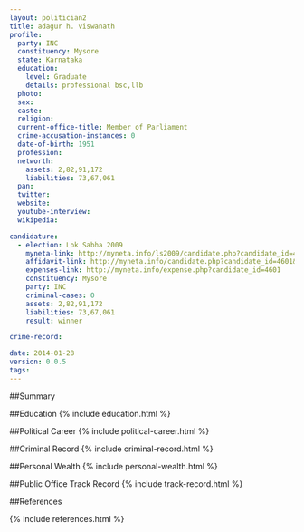 ```yaml
---
layout: politician2
title: adagur h. viswanath
profile: 
  party: INC
  constituency: Mysore
  state: Karnataka
  education: 
    level: Graduate
    details: professional bsc,llb
  photo: 
  sex: 
  caste: 
  religion: 
  current-office-title: Member of Parliament
  crime-accusation-instances: 0
  date-of-birth: 1951
  profession: 
  networth: 
    assets: 2,82,91,172
    liabilities: 73,67,061
  pan: 
  twitter: 
  website: 
  youtube-interview: 
  wikipedia: 

candidature: 
  - election: Lok Sabha 2009
    myneta-link: http://myneta.info/ls2009/candidate.php?candidate_id=4601
    affidavit-link: http://myneta.info/candidate.php?candidate_id=4601&scan=original
    expenses-link: http://myneta.info/expense.php?candidate_id=4601
    constituency: Mysore 
    party: INC
    criminal-cases: 0
    assets: 2,82,91,172
    liabilities: 73,67,061
    result: winner 

crime-record: 

date: 2014-01-28
version: 0.0.5
tags: 
---
```

##Summary


##Education
{% include education.html %}


##Political Career
{% include political-career.html %}


##Criminal Record
{% include criminal-record.html %}


##Personal Wealth
{% include personal-wealth.html %}


##Public Office Track Record
{% include track-record.html %}


##References


{% include references.html %}